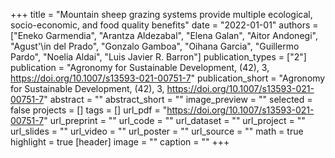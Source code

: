 +++
title = "Mountain sheep grazing systems provide multiple ecological,  socio-economic,  and food quality benefits"
date = "2022-01-01"
authors = ["Eneko Garmendia", "Arantza Aldezabal", "Elena Galan", "Aitor Andonegi", "Agust\'\in del Prado", "Gonzalo Gamboa", "Oihana Garcia", "Guillermo Pardo", "Noelia Aldai", "Luis Javier R. Barron"]
publication_types = ["2"]
publication = "Agronomy for Sustainable Development, (42), 3, https://doi.org/10.1007/s13593-021-00751-7"
publication_short = "Agronomy for Sustainable Development, (42), 3, https://doi.org/10.1007/s13593-021-00751-7"
abstract = ""
abstract_short = ""
image_preview = ""
selected = false
projects = []
tags = []
url_pdf = "https://doi.org/10.1007/s13593-021-00751-7"
url_preprint = ""
url_code = ""
url_dataset = ""
url_project = ""
url_slides = ""
url_video = ""
url_poster = ""
url_source = ""
math = true
highlight = true
[header]
image = ""
caption = ""
+++
